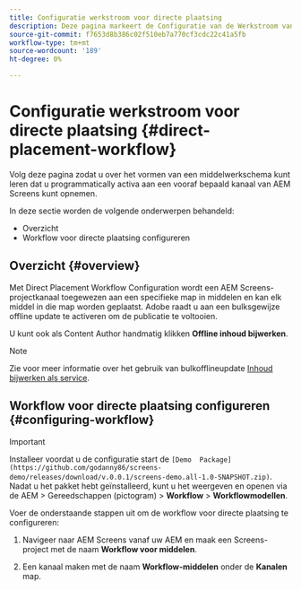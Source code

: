 ```yaml
---
title: Configuratie werkstroom voor directe plaatsing
description: Deze pagina markeert de Configuratie van de Werkstroom van de Directe Plaatsing.
source-git-commit: f7653d8b386c02f510eb7a770cf3cdc22c41a5fb
workflow-type: tm+mt
source-wordcount: '189'
ht-degree: 0%

---
```



# Configuratie werkstroom voor directe plaatsing {#direct-placement-workflow}

Volg deze pagina zodat u over het vormen van een middelwerkschema kunt leren dat u programmatically activa aan een vooraf bepaald kanaal van AEM Screens kunt opnemen.

In deze sectie worden de volgende onderwerpen behandeld:

* Overzicht
* Workflow voor directe plaatsing configureren

## Overzicht {#overview}

Met Direct Placement Workflow Configuration wordt een AEM Screens-projectkanaal toegewezen aan een specifieke map in middelen en kan elk middel in die map worden geplaatst. Adobe raadt u aan een bulksgewijze offline update te activeren om de publicatie te voltooien.

U kunt ook als Content Author handmatig klikken **Offline inhoud bijwerken**.

>[!NOTE]
>
>Zie voor meer informatie over het gebruik van bulkofflineupdate [Inhoud bijwerken als service](/help/user-guide/content-update-as-a-service.md).

## Workflow voor directe plaatsing configureren {#configuring-workflow}

>[!IMPORTANT]
>
>Installeer voordat u de configuratie start de `[Demo  Package](https://github.com/godanny86/screens-demo/releases/download/v.0.0.1/screens-demo.all-1.0-SNAPSHOT.zip)`. Nadat u het pakket hebt geïnstalleerd, kunt u het weergeven en openen via de AEM > Gereedschappen (pictogram) > **Workflow** > **Workflowmodellen**.

Voer de onderstaande stappen uit om de workflow voor directe plaatsing te configureren:

1. Navigeer naar AEM Screens vanaf uw AEM en maak een Screens-project met de naam **Workflow voor middelen**.

1. Een kanaal maken met de naam **Workflow-middelen** onder de **Kanalen** map.

